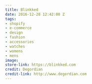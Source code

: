 ```yaml
---
title: Blinkked
date: 2016-12-28 12:42:00 Z
tags:
- shopify
- e-commerce
- design
- fashion
- accessories
- watches
- womens
- mens
image: 
store-link: https://blinkked.com
credit: Degordian
credit-link: http://www.degordian.com
---
```


